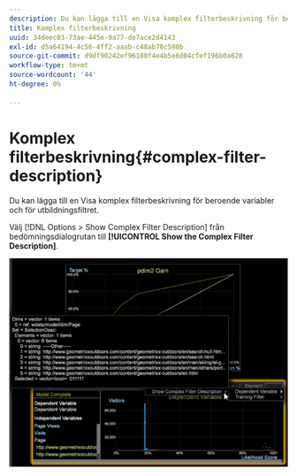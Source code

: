 ```yaml
---
description: Du kan lägga till en Visa komplex filterbeskrivning för beroende variabler och för utbildningsfiltret.
title: Komplex filterbeskrivning
uuid: 34deec03-73ae-445e-9a77-de7ace2d4143
exl-id: d5a64194-4c56-4ff2-aaab-c48ab78c598b
source-git-commit: d9df90242ef96188f4e4b5e6d04cfef196b0a628
workflow-type: tm+mt
source-wordcount: '44'
ht-degree: 0%

---
```


# Komplex filterbeskrivning{#complex-filter-description}

Du kan lägga till en Visa komplex filterbeskrivning för beroende variabler och för utbildningsfiltret.

Välj [!DNL Options > Show Complex Filter Description] från bedömningsdialogrutan till **[!UICONTROL Show the Complex Filter Description]**.

![](assets/propensity_Show_complex.png)
